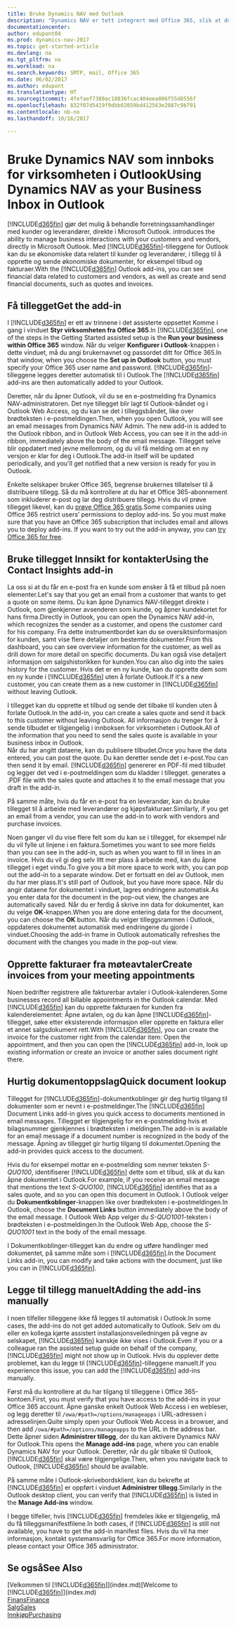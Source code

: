 ```yaml
---
title: Bruke Dynamics NAV med Outlook
description: "Dynamics NAV er tett integrert med Office 365, slik at du kan behandle alle forretningssamhandlinger og e-postmeldinger med kunder og leverandører direkte i Outlook."
documentationcenter: 
author: edupont04
ms.prod: dynamics-nav-2017
ms.topic: get-started-article
ms.devlang: na
ms.tgt_pltfrm: na
ms.workload: na
ms.search.keywords: SMTP, mail, Office 365
ms.date: 06/02/2017
ms.author: edupont
ms.translationtype: HT
ms.sourcegitcommit: 4fefaef7380ac10836fcac404eea006f55d8556f
ms.openlocfilehash: 832f07d5419f9dbb02059bd412563e2087c9b791
ms.contentlocale: nb-no
ms.lasthandoff: 10/16/2017

---
```

# <a name="using-dynamics-nav-as-your-business-inbox-in-outlook"></a><span data-ttu-id="944a2-103">Bruke Dynamics NAV som innboks for virksomheten i Outlook</span><span class="sxs-lookup"><span data-stu-id="944a2-103">Using Dynamics NAV as your Business Inbox in Outlook</span></span>
[!INCLUDE[d365fin](includes/d365fin_md.md)]<span data-ttu-id="944a2-104"> gjør det mulig å behandle forretningssamhandlinger med kunder og leverandører, direkte i Microsoft Outlook.</span><span class="sxs-lookup"><span data-stu-id="944a2-104"> introduces the ability to manage business interactions with your customers and vendors, directly in Microsoft Outlook.</span></span> <span data-ttu-id="944a2-105">Med [!INCLUDE[d365fin](includes/d365fin_md.md)]-tilleggene for Outlook kan du se økonomiske data relatert til kunder og leverandører, i tillegg til å opprette og sende økonomiske dokumenter, for eksempel tilbud og fakturaer.</span><span class="sxs-lookup"><span data-stu-id="944a2-105">With the [!INCLUDE[d365fin](includes/d365fin_md.md)] Outlook add-ins, you can see financial data related to customers and vendors, as well as create and send financial documents, such as quotes and invoices.</span></span>  

## <a name="get-the-add-in"></a><span data-ttu-id="944a2-106">Få tillegget</span><span class="sxs-lookup"><span data-stu-id="944a2-106">Get the add-in</span></span>
<span data-ttu-id="944a2-107">I [!INCLUDE[d365fin](includes/d365fin_md.md)] er ett av trinnene i det assisterte oppsettet Komme i gang i vinduet **Styr virksomheten fra Office 365**.</span><span class="sxs-lookup"><span data-stu-id="944a2-107">In [!INCLUDE[d365fin](includes/d365fin_md.md)], one of the steps in the Getting Started assisted setup is the **Run your business within Office 365** window.</span></span> <span data-ttu-id="944a2-108">Når du velger **Konfigurer i Outlook**-knappen i dette vinduet, må du angi brukernavnet og passordet ditt for Office 365.</span><span class="sxs-lookup"><span data-stu-id="944a2-108">In that window, when you choose the **Set up in Outlook** button, you must specify your Office 365 user name and password.</span></span> <span data-ttu-id="944a2-109">[!INCLUDE[d365fin](includes/d365fin_md.md)]-tilleggene legges deretter automatisk til i Outlook.</span><span class="sxs-lookup"><span data-stu-id="944a2-109">The [!INCLUDE[d365fin](includes/d365fin_md.md)] add-ins are then automatically added to your Outlook.</span></span>  

<span data-ttu-id="944a2-110">Deretter, når du åpner Outlook, vil du se en e-postmelding fra Dynamics NAV-administratoren. Det nye tillegget blir lagt til Outlook-båndet og i Outlook Web Access, og du kan se det i tilleggsbåndet, like over brødteksten i e-postmeldingen.</span><span class="sxs-lookup"><span data-stu-id="944a2-110">Then, when you open Outlook, you will see an email messages from Dynamics NAV Admin. The new add-in is added to the Outlook ribbon, and in Outlook Web Access, you can see it in the add-in ribbon, immediately above the body of the email message.</span></span> <span data-ttu-id="944a2-111">Tillegget selve blir oppdatert med jevne mellomrom, og du vil få melding om at en ny versjon er klar for deg i Outlook.</span><span class="sxs-lookup"><span data-stu-id="944a2-111">The add-in itself will be updated periodically, and you'll get notified that a new version is ready for you in Outlook.</span></span>  

<span data-ttu-id="944a2-112">Enkelte selskaper bruker Office 365, begrense brukernes tillatelser til å distribuere tillegg. Så du må kontrollere at du har et Office 365-abonnement som inkluderer e-post og lar deg distribuere tillegg. Hvis du vil prøve tillegget likevel, kan du [prøve Office 365 gratis](https://products.office.com/try).</span><span class="sxs-lookup"><span data-stu-id="944a2-112">Some companies using Office 365 restrict users’ permissions to deploy add-ins. So you must make sure that you have an Office 365 subscription that includes email and allows you to deploy add-ins. If you want to try out the add-in anyway, you can [try Office 365 for free](https://products.office.com/try).</span></span>  

## <a name="using-the-contact-insights-add-in"></a><span data-ttu-id="944a2-113">Bruke tillegget Innsikt for kontakter</span><span class="sxs-lookup"><span data-stu-id="944a2-113">Using the Contact Insights add-in</span></span>
<span data-ttu-id="944a2-114">La oss si at du får en e-post fra en kunde som ønsker å få et tilbud på noen elementer.</span><span class="sxs-lookup"><span data-stu-id="944a2-114">Let's say that you get an email from a customer that wants to get a quote on some items.</span></span> <span data-ttu-id="944a2-115">Du kan åpne Dynamics NAV-tillegget direkte i Outlook, som gjenkjenner avsenderen som kunde, og åpner kundekortet for hans firma.</span><span class="sxs-lookup"><span data-stu-id="944a2-115">Directly in Outlook, you can open the Dynamics NAV add-in, which recognizes the sender as a customer, and opens the customer card for his company.</span></span> <span data-ttu-id="944a2-116">Fra dette instrumentbordet kan du se oversiktsinformasjon for kunden, samt vise flere detaljer om bestemte dokumenter.</span><span class="sxs-lookup"><span data-stu-id="944a2-116">From this dashboard, you can see overview information for the customer, as well as drill down for more detail on specific documents.</span></span> <span data-ttu-id="944a2-117">Du kan også vise detaljert informasjon om salgshistorikken for kunden.</span><span class="sxs-lookup"><span data-stu-id="944a2-117">You can also dig into the sales history for the customer.</span></span> <span data-ttu-id="944a2-118">Hvis det er en ny kunde, kan du opprette dem som en ny kunde i [!INCLUDE[d365fin](includes/d365fin_md.md)] uten å forlate Outlook.</span><span class="sxs-lookup"><span data-stu-id="944a2-118">If it's a new customer, you can create them as a new customer in [!INCLUDE[d365fin](includes/d365fin_md.md)] without leaving Outlook.</span></span>  

<span data-ttu-id="944a2-119">I tillegget kan du opprette et tilbud og sende det tilbake til kunden uten å forlate Outlook.</span><span class="sxs-lookup"><span data-stu-id="944a2-119">In the add-in, you can create a sales quote and send it back to this customer without leaving Outlook.</span></span> <span data-ttu-id="944a2-120">All informasjon du trenger for å sende tilbudet er tilgjengelig i innboksen for virksomheten i Outlook.</span><span class="sxs-lookup"><span data-stu-id="944a2-120">All of the information that you need to send the sales quote is available in your business inbox in Outlook.</span></span>  
<span data-ttu-id="944a2-121">Når du har angitt dataene, kan du publisere tilbudet.</span><span class="sxs-lookup"><span data-stu-id="944a2-121">Once you have the data entered, you can post the quote.</span></span> <span data-ttu-id="944a2-122">Du kan deretter sende det i e-post.</span><span class="sxs-lookup"><span data-stu-id="944a2-122">You can then send it by email.</span></span> [!INCLUDE[d365fin](includes/d365fin_md.md)]<span data-ttu-id="944a2-123"> genererer en PDF-fil med tilbudet og legger det ved i e-postmeldingen som du kladder i tillegget.</span><span class="sxs-lookup"><span data-stu-id="944a2-123"> generates a .PDF file with the sales quote and attaches it to the email message that you draft in the add-in.</span></span>  

<span data-ttu-id="944a2-124">På samme måte, hvis du får en e-post fra en leverandør, kan du bruke tillegget til å arbeide med leverandører og kjøpsfakturaer.</span><span class="sxs-lookup"><span data-stu-id="944a2-124">Similarly, if you get an email from a vendor, you can use the add-in to work with vendors and purchase invoices.</span></span>  

<span data-ttu-id="944a2-125">Noen ganger vil du vise flere felt som du kan se i tillegget, for eksempel når du vil fylle ut linjene i en faktura.</span><span class="sxs-lookup"><span data-stu-id="944a2-125">Sometimes you want to see more fields than you can see in the add-in, such as when you want to fill in lines in an invoice.</span></span> <span data-ttu-id="944a2-126">Hvis du vil gi deg selv litt mer plass å arbeide med, kan du åpne tillegget i eget vindu.</span><span class="sxs-lookup"><span data-stu-id="944a2-126">To give you a bit more space to work with, you can pop out the add-in to a separate window.</span></span> <span data-ttu-id="944a2-127">Det er fortsatt en del av Outlook, men du har mer plass.</span><span class="sxs-lookup"><span data-stu-id="944a2-127">It's still part of Outlook, but you have more space.</span></span> <span data-ttu-id="944a2-128">Når du angir dataene for dokumentet i vinduet, lagres endringene automatisk.</span><span class="sxs-lookup"><span data-stu-id="944a2-128">As you enter data for the document in the pop-out view, the changes are automatically saved.</span></span> <span data-ttu-id="944a2-129">Når du er ferdig å skrive inn data for dokumentet, kan du velge **OK**-knappen.</span><span class="sxs-lookup"><span data-stu-id="944a2-129">When you are done entering data for the document, you can choose the **OK** button.</span></span> <span data-ttu-id="944a2-130">Når du velger tilleggsrammen i Outlook, oppdateres dokumentet automatisk med endringene du gjorde i vinduet.</span><span class="sxs-lookup"><span data-stu-id="944a2-130">Choosing the add-in frame in Outlook automatically refreshes the document with the changes you made in the pop-out view.</span></span>  

## <a name="create-invoices-from-your-meeting-appointments"></a><span data-ttu-id="944a2-131">Opprette fakturaer fra møteavtaler</span><span class="sxs-lookup"><span data-stu-id="944a2-131">Create invoices from your meeting appointments</span></span>
<span data-ttu-id="944a2-132">Noen bedrifter registrere alle fakturerbar avtaler i Outlook-kalenderen.</span><span class="sxs-lookup"><span data-stu-id="944a2-132">Some businesses record all billable appointments in the Outlook calendar.</span></span> <span data-ttu-id="944a2-133">Med [!INCLUDE[d365fin](includes/d365fin_md.md)] kan du opprette fakturaen for kunden fra kalenderelementet: Åpne avtalen, og du kan åpne [!INCLUDE[d365fin](includes/d365fin_md.md)]-tillegget, søke etter eksisterende informasjon eller opprette en faktura eller et annet salgsdokument rett.</span><span class="sxs-lookup"><span data-stu-id="944a2-133">With [!INCLUDE[d365fin](includes/d365fin_md.md)], you can create the invoice for the customer right from the calendar item: Open the appointment, and then you can open the [!INCLUDE[d365fin](includes/d365fin_md.md)] add-in, look up existing information or create an invoice or another sales document right there.</span></span>  

## <a name="quick-document-lookup"></a><span data-ttu-id="944a2-134">Hurtig dokumentoppslag</span><span class="sxs-lookup"><span data-stu-id="944a2-134">Quick document lookup</span></span>
<span data-ttu-id="944a2-135">Tillegget for [!INCLUDE[d365fin](includes/d365fin_md.md)]-dokumentkoblinger gir deg hurtig tilgang til dokumenter som er nevnt i e-postmeldinger.</span><span class="sxs-lookup"><span data-stu-id="944a2-135">The [!INCLUDE[d365fin](includes/d365fin_md.md)] Document Links add-in gives you quick access to documents mentioned in email messages.</span></span> <span data-ttu-id="944a2-136">Tillegget er tilgjengelig for en e-postmelding hvis et bilagsnummer gjenkjennes i brødteksten i meldingen.</span><span class="sxs-lookup"><span data-stu-id="944a2-136">The add-in is available for an email message if a document number is recognized in the body of the message.</span></span> <span data-ttu-id="944a2-137">Åpning av tillegget gir hurtig tilgang til dokumentet.</span><span class="sxs-lookup"><span data-stu-id="944a2-137">Opening the add-in provides quick access to the document.</span></span>  

<span data-ttu-id="944a2-138">Hvis du for eksempel mottar en e-postmelding som nevner teksten *S-QUO100*, identifiserer [!INCLUDE[d365fin](includes/d365fin_md.md)] dette som et tilbud, slik at du kan åpne dokumentet i Outlook.</span><span class="sxs-lookup"><span data-stu-id="944a2-138">For example, if you receive an email message that mentions the text *S-QUO100*, [!INCLUDE[d365fin](includes/d365fin_md.md)] identifies that as a sales quote, and so you can open this document in Outlook.</span></span> <span data-ttu-id="944a2-139">I Outlook velger du **Dokumentkoblinger**-knappen like over brødteksten i e-postmeldingen.</span><span class="sxs-lookup"><span data-stu-id="944a2-139">In Outlook, choose the **Document Links** button immediately above the body of the email message.</span></span> <span data-ttu-id="944a2-140">I Outlook Web App velger du *S-QUO1001*-teksten i brødteksten i e-postmeldingen.</span><span class="sxs-lookup"><span data-stu-id="944a2-140">In the Outlook Web App, choose the *S-QUO1001* text in the body of the email message.</span></span>  

<span data-ttu-id="944a2-141">I Dokumentkoblinger-tillegget kan du endre og utføre handlinger med dokumentet, på samme måte som i [!INCLUDE[d365fin](includes/d365fin_md.md)].</span><span class="sxs-lookup"><span data-stu-id="944a2-141">In the Document Links add-in, you can modify and take actions with the document, just like you can in [!INCLUDE[d365fin](includes/d365fin_md.md)].</span></span>

## <a name="adding-the-add-ins-manually"></a><span data-ttu-id="944a2-142">Legge til tillegg manuelt</span><span class="sxs-lookup"><span data-stu-id="944a2-142">Adding the add-ins manually</span></span>
<span data-ttu-id="944a2-143">I noen tilfeller tilleggene ikke få legges til automatisk i Outlook.</span><span class="sxs-lookup"><span data-stu-id="944a2-143">In some cases, the add-ins do not get added automatically to Outlook.</span></span> <span data-ttu-id="944a2-144">Selv om du eller en kollega kjørte assistert installasjonsveiledningen på vegne av selskapet, [!INCLUDE[d365fin](includes/d365fin_md.md)] kanskje ikke vises i Outlook.</span><span class="sxs-lookup"><span data-stu-id="944a2-144">Even if you or a colleague ran the assisted setup guide on behalf of the company, [!INCLUDE[d365fin](includes/d365fin_md.md)] might not show up in Outlook.</span></span> <span data-ttu-id="944a2-145">Hvis du opplever dette problemet, kan du legge til [!INCLUDE[d365fin](includes/d365fin_md.md)]-tilleggene manuelt.</span><span class="sxs-lookup"><span data-stu-id="944a2-145">If you experience this issue, you can add the [!INCLUDE[d365fin](includes/d365fin_md.md)] add-ins manually.</span></span>  

<span data-ttu-id="944a2-146">Først må du kontrollere at du har tilgang til tilleggene i Office 365-kontoen.</span><span class="sxs-lookup"><span data-stu-id="944a2-146">First, you must verify that you have access to the add-ins in your Office 365 account.</span></span> <span data-ttu-id="944a2-147">Åpne ganske enkelt Outlook Web Access i en webleser, og legg deretter til `/owa/#path=/options/manageapps` i URL-adressen i adresselinjen.</span><span class="sxs-lookup"><span data-stu-id="944a2-147">Quite simply open your Outlook Web Access in a browser, and then add `/owa/#path=/options/manageapps` to the URL in the address bar.</span></span> <span data-ttu-id="944a2-148">Dette åpner siden **Administrer tillegg**, der du kan aktivere Dynamics NAV for Outlook.</span><span class="sxs-lookup"><span data-stu-id="944a2-148">This opens the **Manage add-ins** page, where you can enable Dynamics NAV for your Outlook.</span></span> <span data-ttu-id="944a2-149">Deretter, når du går tilbake til Outlook, [!INCLUDE[d365fin](includes/d365fin_md.md)] skal være tilgjengelige.</span><span class="sxs-lookup"><span data-stu-id="944a2-149">Then, when you navigate back to Outlook, [!INCLUDE[d365fin](includes/d365fin_md.md)] should be available.</span></span>  

<span data-ttu-id="944a2-150">På samme måte i Outlook-skrivebordsklient, kan du bekrefte at [!INCLUDE[d365fin](includes/d365fin_md.md)] er oppført i vinduet **Administrer tillegg**.</span><span class="sxs-lookup"><span data-stu-id="944a2-150">Similarly in the Outlook desktop client, you can verify that [!INCLUDE[d365fin](includes/d365fin_md.md)] is listed in the **Manage Add-ins** window.</span></span>  

<span data-ttu-id="944a2-151">I begge tilfeller, hvis [!INCLUDE[d365fin](includes/d365fin_md.md)] fremdeles ikke er tilgjengelig, må du få tilleggsmanifestfilene.</span><span class="sxs-lookup"><span data-stu-id="944a2-151">In both cases, if [!INCLUDE[d365fin](includes/d365fin_md.md)] is still not available, you have to get the add-in manifest files.</span></span> <span data-ttu-id="944a2-152">Hvis du vil ha mer informasjon, kontakt systemansvarlig for Office 365.</span><span class="sxs-lookup"><span data-stu-id="944a2-152">For more information, please contact your Office 365 administrator.</span></span>

## <a name="see-also"></a><span data-ttu-id="944a2-153">Se også</span><span class="sxs-lookup"><span data-stu-id="944a2-153">See Also</span></span>
<span data-ttu-id="944a2-154">[Velkommen til [!INCLUDE[d365fin](includes/d365fin_md.md)]](index.md)</span><span class="sxs-lookup"><span data-stu-id="944a2-154">[Welcome to [!INCLUDE[d365fin](includes/d365fin_md.md)]](index.md)</span></span>  
[<span data-ttu-id="944a2-155">Finans</span><span class="sxs-lookup"><span data-stu-id="944a2-155">Finance</span></span>](finance.md)  
[<span data-ttu-id="944a2-156">Salg</span><span class="sxs-lookup"><span data-stu-id="944a2-156">Sales</span></span>](sales-manage-sales.md)  
[<span data-ttu-id="944a2-157">Innkjøp</span><span class="sxs-lookup"><span data-stu-id="944a2-157">Purchasing</span></span>](purchasing-manage-purchasing.md)  

